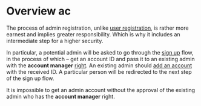 # Overview ac

The process of admin registration, unlike [user registration](../../user-guide/user-account/registration.md), is rather more earnest and implies greater responsibility. Which is why it includes an intermediate step for a higher security.

In particular, a potential admin will be asked to go through the [sign up](sign-up.md) flow, in the process of which – get an account ID and pass it to an existing admin with the **account manager** [right](../admin-account-management/rights-of-admins-on-the-platform.md). An existing admin should [add an account ](../admin-account-management/add-an-admin-account.md)with the received ID. A particular person will be redirected to the next step of the sign up flow.

It is impossible to get an admin account without the approval of the existing admin who has the **account manager** right.

